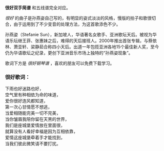 

**很好双手简谱** 和五线谱完全对应。

_很好_ 的曲子是孙燕姿自己写的，有明显的姿式淡淡的风格，慢版的拍子和歌很切合，由于运用到了不少变音的处理方法，为这首歌添色不少。

孙燕姿（Stefanie
Sun），新加坡人，华语著名女歌手、亚洲歌坛天后。被视为华语乐坛继王菲、张惠妹之后，难得的天后接班人。2000年推出首张专辑，与蔡依林、萧亚轩、梁静茹合称四小天后。出道一年包揽亚洲各地15个最佳新人奖，至今仍为华语歌坛之纪录，更创下亚洲音乐市场上独特的“孙燕姿现象”。

歌词下方是 _很好钢琴谱_ ，喜欢的朋友可以免费下载学习。

### 很好歌词：

下雨也好迷路也好，  
空气里有种相依为命的味道，  
爱你很好连风都知道，  
第一次心甘情愿不想逃，  
当爱相随能完美一切不完美，  
当你皱眉我陪你留在天黑的世界，  
我们是座城堡爱情放在里面很，  
就算没有人看好幸福是因为互相依靠，  
爱情这座城堡牵着手才能找到，  
当我们彼此微笑请不要打扰。

